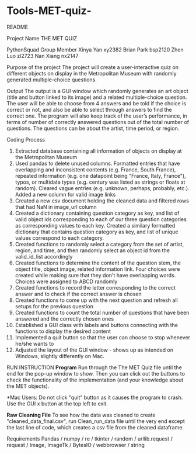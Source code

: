 # Tools-MET-quiz-
README

Project Name
THE MET QUIZ

PythonSquad Group Member
Xinya Yan xy2382
Brian Park bsp2120
Zhen Luo zl2723
Nan Xiang nx2147

Purpose of the project 
The project will create a user-interactive quiz on different objects on display in the Metropolitan Museum with randomly generated multiple-choice questions. 

Output
The output is a GUI window which randomly generates an art object (title and button linked to its image) and a related multiple-choice question. The user will be able to choose from 4 answers and be told if the choice is correct or not, and also be able to select through answers to find the correct one. The program will also keep track of the user’s performance, in terms of number of correctly answered questions out of the total number of questions.
The questions can be about the artist, time period, or region.

Coding Process
1. Extracted database containing all information of objects on display at the Metropolitan Museum
2. Used pandas to delete unused columns. Formatted entries that have overlapping and inconsistent contents (e.g. France, South France), repeated information (e.g. one datapoint being "France, Italy, France"), typos, or multidata types (e.g. century was listed as strings or floats at random). Cleared vague entries (e.g. unknown, perhaps, probably, etc.). Added a new column for valid image links
3. Created a new csv document holding the cleaned data and filtered rows that had NaN in image_url column
4. Created a dictionary containing question category as key, and list of valid object ids corresponding to each of our three question categories as corresponding values to each key. Created a similary formatted dictionary that contains question category as key, and list of unique values correspond to each category.  
5. Created functions to randomly select a category from the set of artist, region, and time, and then randomly select an object id from the valid_id_list accordingly
6. Created functions to determine the content of the question stem, the object title, object image, related information link. Four choices were created while making sure that they don't have overlapping words. Choices were assigned to ABCD randomly
7. Created functions to record the letter corresponding to the correct answer and to check if the correct answer is chosen
8. Created functions to come up with the next question and refresh all setups for the previous question
9. Created functions to count the total number of questions that have been answered and the correctly chosen ones
10. Established a GUI class with labels and buttons connecting with the functions to display the desired content
11. Implemented a quit button so that the user can choose to stop whenever he/she wants to
12. Adjusted the layout of the GUI window - shows up as intended on Windows, slightly differently on Mac.

RUN INSTRUCTION
**Program**
Run through the The MET Quiz file until the end for the pop-up window to show. Then you can click out the buttons to check the functionality of the implementation (and your knowledge about the MET objects).

*Mac Users: Do not click "quit" button as it causes the program to crash. Use the GUI x button at the top left to exit.

**Raw Cleaning File**
To see how the data was cleaned to create "cleaned_data_final.csv", run Clean_run_data file until the very end except the last line of code, which creates a csv file from the cleaned dataframe.

Requirements
Pandas / numpy / re / tkinter / random / urllib.request / request / Image, ImageTk / BytesIO / webbrowser / string
